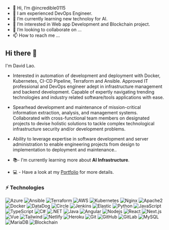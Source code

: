 - 👋 Hi, I’m @incredible0115
- 👋 I am experienced DevOps Engineer.
- 🌱 I’m currently learning new technoloy for AI.
- 👀 I’m interested in Web app Development and Blockchain project.
- 💞️ I’m looking to collaborate on ...
- 📫 How to reach me ...

## Hi there 👋

 I'm David Lao. 

- Interested in automation of development and deployment with Docker, Kubernetes, CI-CD Pipeline, Terraform and Ansible. Approved IT professional and DevOps engineer adept in infrastructure management and backend development. Capable of expertly navigating trending technologies and industry related software/tools applications with ease.
- Spearhead development and maintenance of mission-critical information extraction, analysis, and management systems. Collaborated with cross-functional team members on designated projects to devise holistic solutions to tackle complex technological infrastructure security and/or development problems.
- Ability to leverage expertise in software development and server administration to enable engineering projects from design to implementation to deployment and maintenance..

- 📚- I'm currently learning more about **AI Infrastructure**.

- :computer: - Have a look at my [Portfolio](https://incredible0115.github.io) for more details.

### ⚡ Technologies

![Azure](https://img.shields.io/badge/Azure_DevOps-0078D7?style=for-the-badge&logo=azure-devops&logoColor=white)
![Ansible](https://img.shields.io/badge/Ansible-000000?style=for-the-badge&logo=ansible&logoColor=white)
![Terraform](https://img.shields.io/badge/Terraform-7B42BC?style=for-the-badge&logo=terraform&logoColor=white)
![AWS](https://img.shields.io/badge/Amazon_AWS-FF9900?style=for-the-badge&logo=amazonaws&logoColor=white)
![Kubernetes](https://img.shields.io/badge/Kubernetes-3069DE?style=for-the-badge&logo=kubernetes&logoColor=white)
![Nginx](https://img.shields.io/badge/Nginx-009639?style=for-the-badge&logo=nginx&logoColor=white)
![Apache2](https://img.shields.io/badge/Apache--2.0-green?style=for-the-badge)
![Docker](https://img.shields.io/badge/Docker-2CA5E0?style=for-the-badge&logo=docker&logoColor=white)
![DataDog](https://img.shields.io/badge/DATADOG-632CA6?style=for-the-badge&logo=datadog&logoColor=white)
![Circle](https://img.shields.io/badge/circleci-343434?style=for-the-badge&logo=circleci&logoColor=white)
![Jenkins](https://img.shields.io/badge/Jenkins-49728B?style=for-the-badge&logo=jenkins&logoColor=white)
![Elastic](https://img.shields.io/badge/elastic%20cloud-005571?style=for-the-badge&logo=elasticcloud&logoColor=white)
![Python](https://img.shields.io/badge/Python-FFD43B?style=for-the-badge&logo=python&logoColor=blue)
![JavaScript](https://img.shields.io/badge/JavaScript-F7DF1E?style=for-the-badge&logo=javascript&logoColor=black)
![TypeScript](https://img.shields.io/badge/TypeScript-007ACC?style=for-the-badge&logo=typescript&logoColor=white)
![C#](https://img.shields.io/badge/C%23-239120?style=for-the-badge&logo=c-sharp&logoColor=white)
![.NET](https://img.shields.io/badge/.NET-5C2D91?style=for-the-badge&logo=.net&logoColor=white)
![Java](https://img.shields.io/badge/Java-ED8B00?style=for-the-badge&logo=java&logoColor=white)
![Angular](https://img.shields.io/badge/Angular-DD0031?style=for-the-badge&logo=angular&logoColor=white)
![Nodejs](https://img.shields.io/badge/Node.js-43853D?style=for-the-badge&logo=node.js&logoColor=black)
![React](https://img.shields.io/badge/React-20232A?style=for-the-badge&logo=react&logoColor=61DAFB)
![Next.js](https://img.shields.io/badge/next%20js-000000?style=for-the-badge&logo=nextdotjs&logoColor=white)
![Vue](https://img.shields.io/badge/Vue%20js-35495E?style=for-the-badge&logo=vuedotjs&logoColor=4FC08D)
![Tailwind](https://img.shields.io/badge/Tailwind_CSS-38B2AC?style=for-the-badge&logo=tailwind-css&logoColor=white)
![Netlify](https://img.shields.io/badge/Netlify-00C7B7?style=for-the-badge&logo=netlify&logoColor=white)
![Heroku](https://img.shields.io/badge/Heroku-430098?style=for-the-badge&logo=heroku&logoColor=white)
![Git](https://img.shields.io/badge/-Git-black?style=flat-square&logo=git)
![GitHub](https://img.shields.io/badge/GitHub-100000?style=for-the-badge&logo=github&logoColor=white)
![GitLab](https://img.shields.io/badge/GitLab-330F63?style=for-the-badge&logo=gitlab&logoColor=white)
![MySQL](https://img.shields.io/badge/MySQL-00000F?style=for-the-badge&logo=mysql&logoColor=white)
![MariaDB](https://img.shields.io/badge/MariaDB-003545?style=for-the-badge&logo=mariadb&logoColor=white)
![Blockchain](https://img.shields.io/badge/Blockchain.com-121D33?logo=blockchaindotcom&logoColor=fff&style=for-the-badge)
